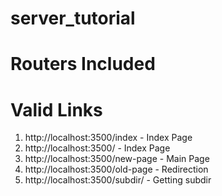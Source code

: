 # server_tutorial


# Routers Included

# Valid Links
1. http://localhost:3500/index - Index Page
2. http://localhost:3500/ - Index Page
3. http://localhost:3500/new-page - Main Page
4. http://localhost:3500/old-page - Redirection
5. http://localhost:3500/subdir/ - Getting subdir